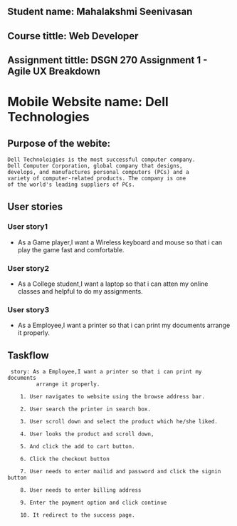 ## Student name: Mahalakshmi Seenivasan
## Course tittle: Web Developer
## Assignment tittle: DSGN 270 Assignment 1 - Agile UX Breakdown

# Mobile Website name: Dell Technologies

## Purpose of the webite:
    
    Dell Technoloigies is the most successful computer company.
    Dell Computer Corporation, global company that designs, 
    develops, and manufactures personal computers (PCs) and a
    variety of computer-related products. The company is one
    of the world's leading suppliers of PCs.

## User stories

### User story1

   *  As a Game player,I want a Wireless keyboard and mouse so
      that i can play the game fast and comfortable.
### User story2

   *  As a College student,I want a laptop so that i can atten
      my online classes and helpful to do my assignments.
### User story3

   *  As a Employee,I want a printer so that i can print my documents
      arrange it properly.

## Taskflow
      
     story: As a Employee,I want a printer so that i can print my documents
             arrange it properly.

        1. User navigates to website using the browse address bar.

        2. User search the printer in search box.

        3. User scroll down and select the product which he/she liked.

        4. User looks the product and scroll down,

        5. And click the add to cart button. 

        6. Click the checkout button

        7. User needs to enter mailid and password and click the signin button

        8. User needs to enter billing address

        9. Enter the payment option and click continue

        10. It redirect to the success page.